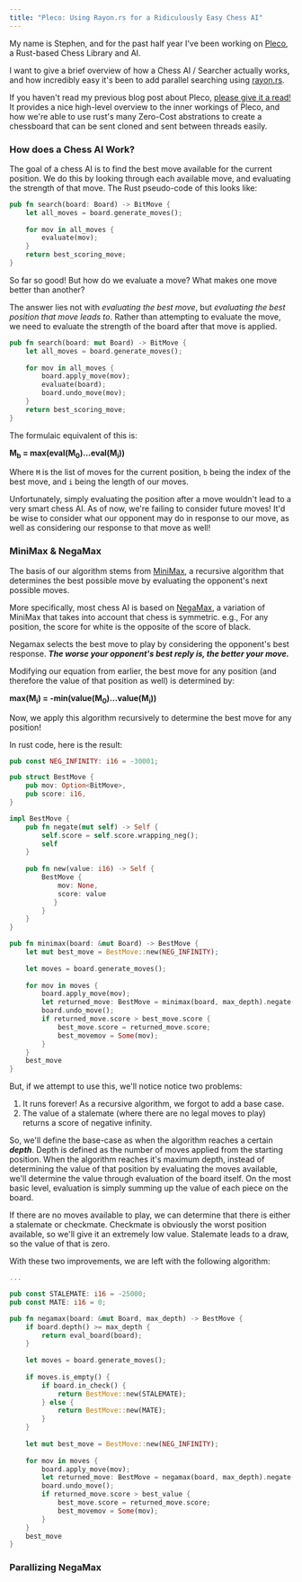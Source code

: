 ```yaml
---
title: "Pleco: Using Rayon.rs for a Ridiculously Easy Chess AI"
---
```


My name is Stephen, and for the past half year I've been working on 
[Pleco](https://github.com/sfleischman105/Pleco), a Rust-based Chess Library and AI. 

I want to give a brief overview of how a Chess AI / Searcher actually works, and how
incredibly easy it's been to add parallel searching using [rayon.rs](https://github.com/rayon-rs/rayon).

If you haven't read my previous blog post about Pleco, 
[please give it a read!](https://sfleischman105.github.io/2017/10/26/creating-a-chess-engine.html)
It provides a nice high-level overview to the inner workings of Pleco, and how we're able
to use rust's many Zero-Cost abstrations to create a chessboard that can be sent cloned and 
sent between threads easily.

### How does a Chess AI Work?

The goal of a chess AI is to find the best move available for the current position. We do this
by looking through each available move, and evaluating the strength of that move. The Rust pseudo-code
of this looks like:

```rust
pub fn search(board: Board) -> BitMove {
    let all_moves = board.generate_moves();
    
    for mov in all_moves {
        evaluate(mov);
    }
    return best_scoring_move;
}
```

So far so good! But how do we evaluate a move? What makes one move better than another?

The answer lies not with *evaluating the best move*, but *evaluating the best position that move leads to*. 
Rather than attempting to evaluate the move, we need to evaluate the strength of the board after that move is
applied. 

```rust
pub fn search(board: mut Board) -> BitMove {
    let all_moves = board.generate_moves();
    
    for mov in all_moves {
        board.apply_move(mov);
        evaluate(board);
        board.undo_move(mov);
    }
    return best_scoring_move;
}
```

The formulaic equivalent of this is:

**M<sub>b</sub> = max(eval(M<sub>0</sub>)...eval(M<sub>i</sub>))**

Where `M` is the list of moves for the current position, `b` being the index of the best move,
and `i` being the length of our moves.

Unfortunately, simply evaluating the position after a move wouldn't lead to a very smart chess AI. 
As of now, we're failing to consider future moves! It'd be wise to consider what our opponent may do
in response to our move, as well as considering our response to that move as well! 

### MiniMax & NegaMax

The basis of our algorithm stems from [MiniMax](https://en.wikipedia.org/wiki/Minimax), a recursive algorithm
that determines the best possible move by evaluating the opponent's next possible moves. 

More specifically, most chess AI is based on [NegaMax](https://en.wikipedia.org/wiki/Negamax), a variation of MiniMax
that takes into account that chess is symmetric. e.g., For any position, the score for white is the opposite of the
score of black.

Negamax selects the best move to play by considering the opponent's best response.
__*The worse your opponent's best reply is, the better your move.*__

Modifying our equation from earlier, the best move for any position (and therefore the value of that position as well)
 is determined by:

**max(M<sub>i</sub>) = -min(value(M<sub>0</sub>)...value(M<sub>i</sub>))**

Now, we apply this algorithm recursively to determine the best move for any position!

In rust code, here is the result:

```rust
pub const NEG_INFINITY: i16 = -30001;

pub struct BestMove {
    pub mov: Option<BitMove>,
    pub score: i16,
}

impl BestMove {
    pub fn negate(mut self) -> Self {
        self.score = self.score.wrapping_neg();
        self
    }
    
    pub fn new(value: i16) -> Self {
        BestMove {
            mov: None,
            score: value
           }
        }
    }
}

pub fn minimax(board: &mut Board) -> BestMove {
    let mut best_move = BestMove::new(NEG_INFINITY);
    
    let moves = board.generate_moves();
    
    for mov in moves {
        board.apply_move(mov);
        let returned_move: BestMove = minimax(board, max_depth).negate();
        board.undo_move();
        if returned_move.score > best_move.score {
            best_move.score = returned_move.score;
            best_movemov = Some(mov);
        }
    }
    best_move
}
```

But, if we attempt to use this, we'll notice notice two problems:

1) It runs forever! As a recursive algorithm, we forgot to add a base case.
2) The value of a stalemate (where there are no legal moves to play) returns a score of negative infinity.

So, we'll define the base-case as when the algorithm reaches a certain __*depth*__. Depth is defined as the 
number of moves applied from the starting position. When the algorithm reaches it's maximum depth, instead of
determining the value of that position by evaluating the moves available, we'll determine the value through
evaluation of the board itself. On the most basic level, evaluation is simply summing up the value of
each piece on the board.

If there are no moves available to play, we can determine that there is either a stalemate or checkmate.
Checkmate is obviously the worst position available, so we'll give it an extremely low value. Stalemate leads
to a draw, so the value of that is zero.

With these two improvements, we are left with the following algorithm:

```rust
...

pub const STALEMATE: i16 = -25000;
pub const MATE: i16 = 0;

pub fn negamax(board: &mut Board, max_depth) -> BestMove {
    if board.depth() >= max_depth {
        return eval_board(board);
    }
    
    let moves = board.generate_moves();
    
    if moves.is_empty() {
        if board.in_check() {
            return BestMove::new(STALEMATE);
        } else {
            return BestMove::new(MATE);
        }
    }
    
    let mut best_move = BestMove::new(NEG_INFINITY);
    
    for mov in moves {
        board.apply_move(mov);
        let returned_move: BestMove = negamax(board, max_depth).negate();
        board.undo_move();
        if returned_move.score > best_value {
            best_move.score = returned_move.score;
            best_movemov = Some(mov);
        }
    }
    best_move
}
```

### Parallizing NegaMax



